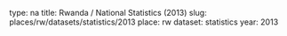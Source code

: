 type: na
title: Rwanda / National Statistics (2013)
slug: places/rw/datasets/statistics/2013
place: rw
dataset: statistics
year: 2013

